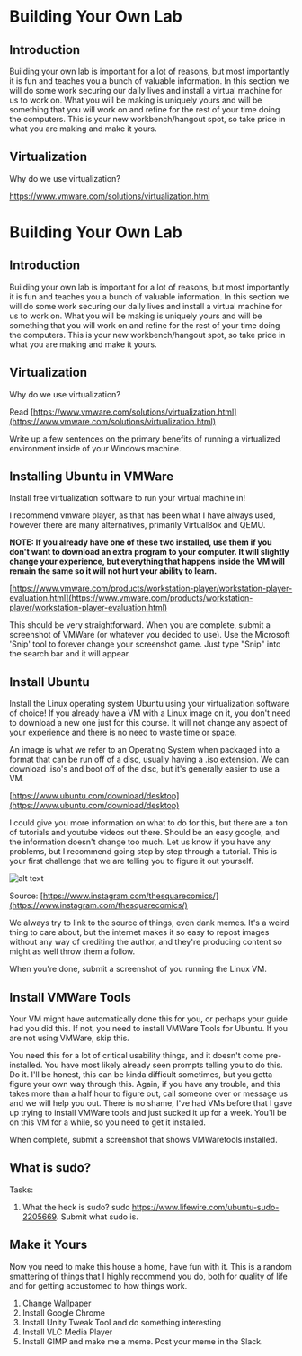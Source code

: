 ﻿# Building Your Own Lab
## Introduction
Building your own lab is important for a lot of reasons, but most importantly it is fun and teaches you a bunch of valuable information. In this section we will do some work securing our daily lives and install a virtual machine for us to work on. What you will be making is uniquely yours and will be something that you will work on and refine for the rest of your time doing the computers. This is your new workbench/hangout spot, so take pride in what you are making and make it yours.

## Virtualization
Why do we use virtualization?

<https://www.vmware.com/solutions/virtualization.html>

# Building Your Own Lab
## Introduction
Building your own lab is important for a lot of reasons, but most importantly it is fun and teaches you a bunch of valuable information. In this section we will do some work securing our daily lives and install a virtual machine for us to work on. What you will be making is uniquely yours and will be something that you will work on and refine for the rest of your time doing the computers. This is your new workbench/hangout spot, so take pride in what you are making and make it yours.

## Virtualization
Why do we use virtualization?

Read [https://www.vmware.com/solutions/virtualization.html](https://www.vmware.com/solutions/virtualization.html)

Write up a few sentences on the primary benefits of running a virtualized environment inside of your Windows machine.

## Installing Ubuntu in VMWare

Install free virtualization software to run your virtual machine in! 

I recommend vmware player, as that has been what I have always used, however there are many alternatives, primarily VirtualBox and QEMU.

**NOTE: If you already have one of these two installed, use them if you don't want to download an extra program to your computer. It will slightly change your experience, but everything that happens inside the VM will remain the same so it will not hurt your ability to learn.**

[https://www.vmware.com/products/workstation-player/workstation-player-evaluation.html](https://www.vmware.com/products/workstation-player/workstation-player-evaluation.html)

This should be very straightforward. When you are complete, submit a screenshot of VMWare (or whatever you decided to use). Use the Microsoft 'Snip' tool to forever change your screenshot game. Just type "Snip" into the search bar and it will appear.

## Install Ubuntu

Install the Linux operating system Ubuntu using your virtualization software of choice! If you already have a VM with a Linux image on it, you don't need to download a new one just for this course. It will not change any aspect of your experience and there is no need to waste time or space. 

An image is what we refer to an Operating System when packaged into a format that can be run off of a disc, usually having a .iso extension. We can download .iso's and boot off of the disc, but it's generally easier to use a VM.

[https://www.ubuntu.com/download/desktop](https://www.ubuntu.com/download/desktop)

I could give you more information on what to do for this, but there are a ton of tutorials and youtube videos out there. Should be an easy google, and the information doesn't change too much. Let us know if you have any problems, but I recommend going step by step through a tutorial. This is your first challenge that we are telling you to figure it out yourself. 

![alt text](https://i.imgur.com/H9fKKLN.jpg "flybitch")


Source: [https://www.instagram.com/thesquarecomics/](https://www.instagram.com/thesquarecomics/) 

We always try to link to the source of things, even dank memes. It's a weird thing to care about, but the internet makes it so easy to repost images without any way of crediting the author, and they're producing content so might as well throw them a follow. 

When you're done, submit a screenshot of you running the Linux VM.

## Install VMWare Tools
Your VM might have automatically done this for you, or perhaps your guide had you did this. If not, you need to install VMWare Tools for Ubuntu. If you are not using VMWare, skip this.

You need this for a lot of critical usability things, and it doesn't come pre-installed. You have most likely already seen prompts telling you to do this. Do it. I'll be honest, this can be kinda difficult sometimes, but you gotta figure your own way through this. Again, if you have any trouble, and this takes more than a half hour to figure out, call someone over or message us and we will help you out. There is no shame, I've had VMs before that I gave up trying to install VMWare tools and just sucked it up for a week. You'll be on this VM for a while, so you need to get it installed.

When complete, submit a screenshot that shows VMWaretools installed.

## What is sudo?

Tasks:
1. What the heck is sudo? sudo <https://www.lifewire.com/ubuntu-sudo-2205669>. Submit what sudo is.

## Make it Yours
Now you need to make this house a home, have fun with it. This is a random smattering of things that I highly recommend you do, both for quality of life and for getting accustomed to how things work.

1. Change Wallpaper
2. Install Google Chrome
3. Install Unity Tweak Tool and do something interesting
4. Install VLC Media Player
5. Install GIMP and make me a meme. Post your meme in the Slack.
